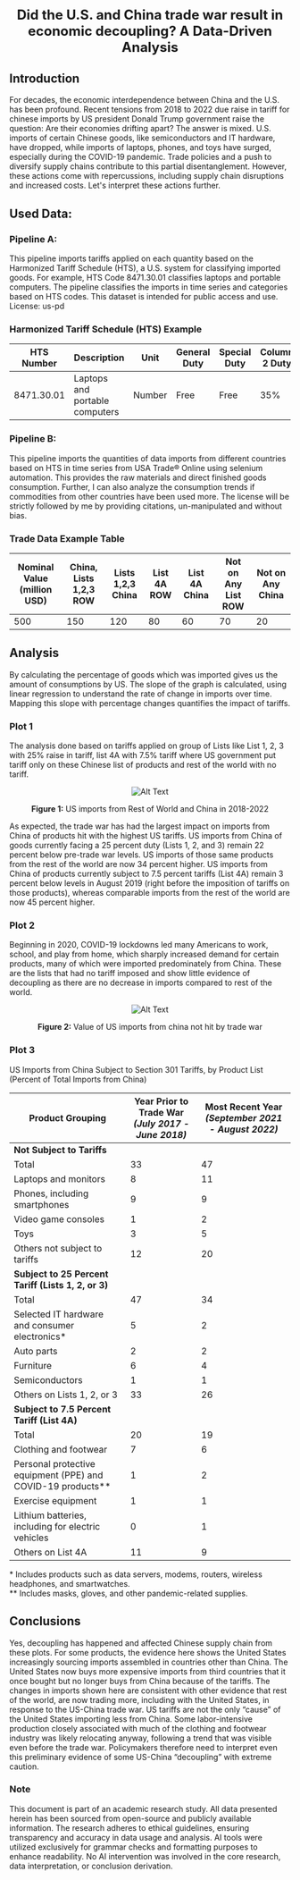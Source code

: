 <div style="text-align: center;">
    <h2 style="font-size: 24px;">Did the U.S. and China trade war result in economic decoupling? A Data-Driven Analysis</h2>
</div>

## Introduction
For decades, the economic interdependence between China and the U.S. has been profound. Recent tensions from 2018 to 2022 due raise in tariff for chinese imports by US president Donald Trump government raise the question: Are their economies drifting apart? The answer is mixed. U.S. imports of certain Chinese goods, like semiconductors and IT hardware, have dropped, while imports of laptops, phones, and toys have surged, especially during the COVID-19 pandemic. Trade policies and a push to diversify supply chains contribute to this partial disentanglement. However, these actions come with repercussions, including supply chain disruptions and increased costs. Let's interpret these actions further.

## Used Data:
### Pipeline A:
This pipeline imports tariffs applied on each quantity based on the Harmonized Tariff Schedule (HTS), a U.S. system for classifying imported goods. For example, HTS Code 8471.30.01 classifies laptops and portable computers. The pipeline classifies the imports in time series and categories based on HTS codes. This dataset is intended for public access and use. License: us-pd  

### Harmonized Tariff Schedule (HTS) Example
| **HTS Number** | **Description**           | **Unit** | **General Duty** | **Special Duty** | **Column 2 Duty** | **Quota** | **Additional Duties** |
|----------------|---------------------------|----------|------------------|------------------|-------------------|-----------|-----------------------|
| 8471.30.01     | Laptops and portable computers | Number   | Free             | Free             | 35%               | None      | N/A                   |

### Pipeline B:
This pipeline imports the quantities of data imports from different countries based on HTS in time series from USA Trade® Online using selenium automation. This provides the raw materials and direct finished goods consumption. Further, I can also analyze the consumption trends if commodities from other countries have been used more. The license will be strictly followed by me by providing citations, un-manipulated and without bias.  

### Trade Data Example Table
| **Nominal Value (million USD)** | **China, Lists 1,2,3 ROW** | **Lists 1,2,3 China** | **List 4A ROW** | **List 4A China** | **Not on Any List ROW** | **Not on Any China** |
|---------------------------------|----------------------------|-----------------------|------------------|-------------------|-------------------------|----------------------|
| 500                             | 150                        | 120                   | 80               | 60                | 70                      | 20                   |

## Analysis
By calculating the percentage of goods which was imported gives us the amount of consumptions by US. The slope of the graph is calculated, using linear regression to understand the rate of change in imports over time. Mapping this slope with percentage changes quantifies the impact of tariffs.

### Plot 1
The analysis done based on tariffs applied on group of Lists like List 1, 2, 3 with 25% raise in tariff, list 4A with 7.5% tariff where US government put tariff only on these Chinese list of products and rest of the world with no tariff.
<div style="text-align: center;">
    <img src="./pic1.png" alt="Alt Text" title="Optional Title" style="width: auto; height: auto;">
    <p><strong>Figure 1:</strong> US imports from Rest of World and China in 2018-2022</p>
</div>
As expected, the trade war has had the largest impact on imports from China of products hit with the highest US tariffs. US imports from China of goods currently facing a 25 percent duty (Lists 1, 2, and 3) remain 22 percent below pre-trade war levels. US imports of those same products from the rest of the world are now 34 percent higher. US imports from China of products currently subject to 7.5 percent tariffs (List 4A) remain 3 percent below levels in August 2019 (right before the imposition of tariffs on those products), whereas comparable imports from the rest of the world are now 45 percent higher.

### Plot 2
Beginning in 2020, COVID-19 lockdowns led many Americans to work, school, and play from home, which sharply increased demand for certain products, many of which were imported predominately from China. These are the lists that had no tariff imposed and show little evidence of decoupling as there are no decrease in imports compared to rest of the world.
<div style="text-align: center;">
    <img src="./pic2.png" alt="Alt Text" title="Optional Title" style="width: auto; height: auto;">
    <p><strong>Figure 2:</strong> Value of US imports from china not hit by trade war</p>
</div>

### Plot 3
US Imports from China Subject to Section 301 Tariffs, by Product List (Percent of Total Imports from China)

| **Product Grouping** | **Year Prior to Trade War** *(July 2017 - June 2018)* | **Most Recent Year** *(September 2021 - August 2022)* |
|----------------------|-------------------------------------------------------|-------------------------------------------------------|
| **Not Subject to Tariffs** | | |
| Total | 33 | 47 |
| Laptops and monitors | 8 | 11 |
| Phones, including smartphones | 9 | 9 |
| Video game consoles | 1 | 2 |
| Toys | 3 | 5 |
| Others not subject to tariffs | 12 | 20 |
| **Subject to 25 Percent Tariff (Lists 1, 2, or 3)** | | |
| Total | 47 | 34 |
| Selected IT hardware and consumer electronics* | 5 | 2 |
| Auto parts | 2 | 2 |
| Furniture | 6 | 4 |
| Semiconductors | 1 | 1 |
| Others on Lists 1, 2, or 3 | 33 | 26 |
| **Subject to 7.5 Percent Tariff (List 4A)** | | |
| Total | 20 | 19 |
| Clothing and footwear | 7 | 6 |
| Personal protective equipment (PPE) and COVID-19 products** | 1 | 2 |
| Exercise equipment | 1 | 1 |
| Lithium batteries, including for electric vehicles | 0 | 1 |
| Others on List 4A | 11 | 9 |

\* Includes products such as data servers, modems, routers, wireless headphones, and smartwatches.  
\** Includes masks, gloves, and other pandemic-related supplies.

## Conclusions
Yes, decoupling has happened and affected Chinese supply chain from these plots. For some products, the evidence here shows the United States increasingly sourcing imports assembled in countries other than China. The United States now buys more expensive imports from third countries that it once bought but no longer buys from China because of the tariffs. The changes in imports shown here are consistent with other evidence that rest of the world, are now trading more, including with the United States, in response to the US-China trade war.
US tariffs are not the only “cause” of the United States importing less from China. Some labor-intensive production closely associated with much of the clothing and footwear industry was likely relocating anyway, following a trend that was visible even before the trade war.
Policymakers therefore need to interpret even this preliminary evidence of some US-China “decoupling” with extreme caution.

### **Note**
This document is part of an academic research study. All data presented herein has been sourced from open-source and publicly available information. The research adheres to ethical guidelines, ensuring transparency and accuracy in data usage and analysis. AI tools were utilized exclusively for grammar checks and formatting purposes to enhance readability. No AI intervention was involved in the core research, data interpretation, or conclusion derivation.
